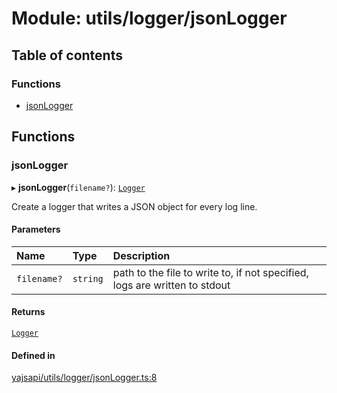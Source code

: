 # Module: utils/logger/jsonLogger

## Table of contents

### Functions

- [jsonLogger](utils_logger_jsonLogger.md#jsonlogger)

## Functions

### jsonLogger

▸ **jsonLogger**(`filename?`): [`Logger`](../interfaces/utils_logger_logger.Logger.md)

Create a logger that writes a JSON object for every log line.

#### Parameters

| Name | Type | Description |
| :------ | :------ | :------ |
| `filename?` | `string` | path to the file to write to, if not specified, logs are written to stdout |

#### Returns

[`Logger`](../interfaces/utils_logger_logger.Logger.md)

#### Defined in

[yajsapi/utils/logger/jsonLogger.ts:8](https://github.com/golemfactory/yajsapi/blob/87b4066/yajsapi/utils/logger/jsonLogger.ts#L8)
